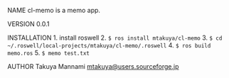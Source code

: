 NAME
    cl-memo is a memo app.

VERSION
    0.0.1
 
INSTALLATION
    1. install roswell
    2. `$ ros install mtakuya/cl-memo`
    3. `$ cd ~/.roswell/local-projects/mtakuya/cl-memo/.roswell`
    4. `$ ros build memo.ros`
    5. `$ memo test.txt`
 
AUTHOR
    Takuya Mannami <mtakuya@users.sourceforge.jp>
    

